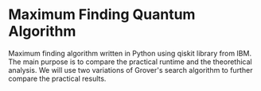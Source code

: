 # Maximum Finding Quantum Algorithm

Maximum finding algorithm written in Python using qiskit library from IBM. The main purpose is to compare the practical runtime and the theorethical analysis. We will use two variations of Grover's search algorithm to further compare the practical results.
